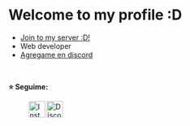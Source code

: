 # Welcome to my profile  :D
- [Join to my server :D!](https://discord.gg/hxC5vDbjTW)
- Web developer 
- [Agregame en discord](https://discord.com/channels/@me/676888464351821867)
<br>

[instagram]: https://www.instagram.com/ljuanda_castro
[replit]: https://discord.gg/v2mNkJXGpf

**⭐ Seguime:**
<br>
> [<img align="left" alt="Instagram" width="32px" src="https://api.iconify.design/mdi:instagram.svg?color=rgb(114,137,218)&height=32" />][instagram]
> [<img align="left" alt="Discord" width="32px" src="https://api.iconify.design/mdi:discord.svg?color=rgb(114,137,218)&height=32" />][replit]

